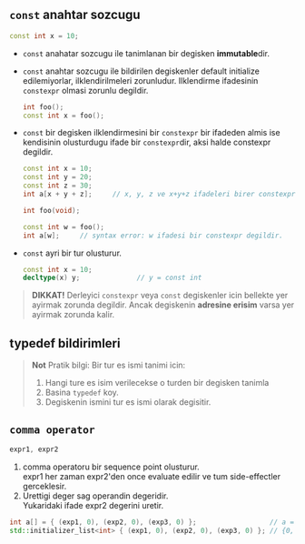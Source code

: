 ## `const` anahtar sozcugu

```C++
const int x = 10;
```

* `const` anahatar sozcugu ile tanimlanan bir degisken **immutable**dir. 
* `const` anahtar sozcugu ile bildirilen degiskenler default initialize edilemiyorlar, ilklendirilmeleri zorunludur. Ilklendirme ifadesinin `constexpr` olmasi zorunlu degildir.
  ```C++
  int foo();
  const int x = foo();
  ```
* `const` bir degisken ilklendirmesini bir `constexpr` bir ifadeden almis ise kendisinin olusturdugu ifade bir `constexpr`dir, aksi halde constexpr degildir.
  ```C++
  const int x = 10;
  const int y = 20;
  const int z = 30;
  int a[x + y + z];     // x, y, z ve x+y+z ifadeleri birer constexpr'dir
  ```
  ```C++
  int foo(void);
  
  const int w = foo();
  int a[w];     // syntax error: w ifadesi bir constexpr degildir.
  ```

* `const` ayri bir tur olusturur.
  ```C++
  const int x = 10;
  decltype(x) y;              // y = const int
  ```

> **DIKKAT!**
> Derleyici `constexpr` veya `const` degiskenler icin bellekte yer ayirmak zorunda degildir. Ancak degiskenin **adresine erisim** varsa yer ayirmak zorunda kalir.

## typedef bildirimleri

> **Not**
> Pratik bilgi: Bir tur es ismi tanimi icin:
> 1. Hangi ture es isim verilecekse o turden bir degisken tanimla
> 2. Basina `typedef` koy.
> 3. Degiskenin ismini tur es ismi olarak degisitir.


## `comma operator`

```C++
expr1, expr2
```
1. comma operatoru bir sequence point olusturur.  
   expr1 her zaman expr2'den once evaluate edilir ve tum side-effectler gerceklesir.
2. Urettigi deger sag operandin degeridir.  
   Yukaridaki ifade expr2 degerini uretir.

```C++
int a[] = { (exp1, 0), (exp2, 0), (exp3, 0) };                  // a = {0, 0, 0};
std::initializer_list<int> { (exp1, 0), (exp2, 0), (exp3, 0) }; // {0, 0, 0}
```